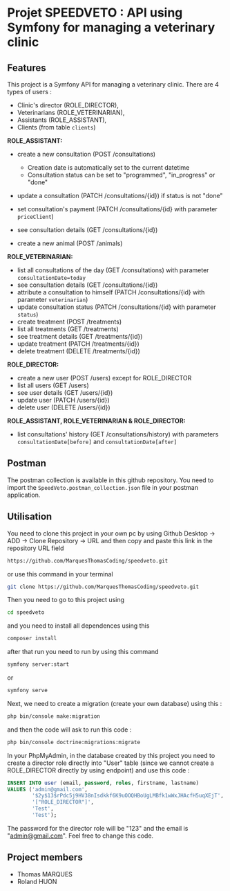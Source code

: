 # Projet SPEEDVETO : API using Symfony for managing a veterinary clinic

## Features

This project is a Symfony API for managing a veterinary clinic. There are 4 types of users :
- Clinic's director (ROLE_DIRECTOR),
- Veterinarians (ROLE_VETERINARIAN),
- Assistants (ROLE_ASSISTANT),
- Clients (from table `clients`)

**ROLE_ASSISTANT:**
- create a new consultation (POST /consultations)
  - Creation date is automatically set to the current datetime
  - Consultation status can be set to "programmed", "in_progress" or "done"

- update a consultation (PATCH /consultations/{id}) if status is not "done"
- set consultation's payment (PATCH /consultations/{id} with parameter `priceClient`)
- see consultation details (GET /consultations/{id})
- create a new animal (POST /animals)

**ROLE_VETERINARIAN:**
- list all consultations of the day (GET /consultations) with parameter `consultationDate=today`
- see consultation details (GET /consultations/{id})
- attribute a consultation to himself (PATCH /consultations/{id} with parameter `veterinarian`)
- update consultation status (PATCH /consultations/{id} with parameter `status`)
- create treatment (POST /treatments)
- list all treatments (GET /treatments)
- see treatment details (GET /treatments/{id})
- update treatment (PATCH /treatments/{id})
- delete treatment (DELETE /treatments/{id})

**ROLE_DIRECTOR:**
- create a new user (POST /users) except for ROLE_DIRECTOR
- list all users (GET /users)
- see user details (GET /users/{id})
- update user (PATCH /users/{id})
- delete user (DELETE /users/{id})

**ROLE_ASSISTANT, ROLE_VETERINARIAN & ROLE_DIRECTOR:**
- list consultations' history (GET /consultations/history) with parameters `consultationDate[before]` and `consultationDate[after]`

## Postman

The postman collection is available in this github repository. You need to import the `SpeedVeto.postman_collection.json` file in your postman application.

## Utilisation

You need to clone this project in your own pc by using Github Desktop -> ADD -> Clone Repository -> URL and then copy and paste this link in the repository URL field

```bash
https://github.com/MarquesThomasCoding/speedveto.git
```
or use this command in your terminal

```bash
git clone https://github.com/MarquesThomasCoding/speedveto.git
```
Then you need to go to this project using 

```bash
cd speedveto
```
and you need to install all dependences using this 

```bash 
composer install
```
after that run you need to run by using this command

```bash
symfony server:start
```
or

```bash
symfony serve
```

Next, we need to create a migration (create your own database) using this :

```bash
php bin/console make:migration
```

and then the code will ask to run this code : 

```bash
php bin/console doctrine:migrations:migrate
```

In your PhpMyAdmin, in the database created by this project you need to create a director role directly into "User" table (since we cannot create a ROLE_DIRECTOR directly by using endpoint) and use this code :

```sql
INSERT INTO user (email, password, roles, firstname, lastname) 
VALUES ('admin@gmail.com', 
        '$2y$13$rPdc5j9HV38nIsdkkf6K9uOOQHBoUgLMBfk1wWxJHAcfH5uqXEjT', 
        '["ROLE_DIRECTOR"]', 
        'Test', 
        'Test');
```

The password for the director role will be "123" and the email is "admin@gmail.com". Feel free to change this code.

## Project members

- Thomas MARQUES
- Roland HUON
